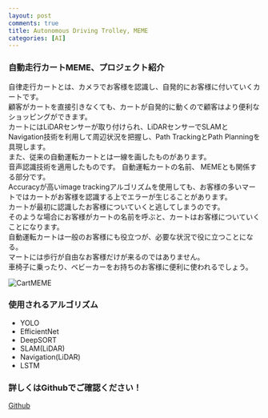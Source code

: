 ```yaml
---
layout: post
comments: true
title: Autonomous Driving Trolley, MEME
categories: [AI]
---
```


### 自動走行カートMEME、プロジェクト紹介  
自律走行カートとは、カメラでお客様を認識し、自発的にお客様に付いていくカートです。  
顧客がカートを直接引きなくても、カートが自発的に動くので顧客はより便利なショッピングができます。  
カートにはLiDARセンサーが取り付けられ、LiDARセンサーでSLAMとNavigation技術を利用して周辺状況を把握し、Path  TrackingとPath  Planningを具現します。  
また、従来の自動運転カートとは一線を画したものがあります。  
音声認識技術を適用したものです。 自動運転カートの名前、  MEMEとも関係する部分です。  
Accuracyが高いimage trackingアルゴリズムを使用しても、お客様の多いマートではカートがお客様を認識する上でエラーが生じることがあります。  
カートが最初に認識したお客様についていくと逃してしまうのです。  
そのような場合にお客様がカートの名前を呼ぶと、カートはお客様についていくことになります。  
自動運転カートは一般のお客様にも役立つが、必要な状況で役に立つことになる。  
マートには歩行が自由なお客様だけが来るのではありません。  
車椅子に乗ったり、ベビーカーをお持ちのお客様に便利に使われるでしょう。  

![CartMEME](https://github.com/cwkim0314/cwkim0314.github.io/tree/master/_posts/CartMEME.png)

### 使用されるアルゴリズム
*   YOLO
*   EfficientNet
*   DeepSORT
*   SLAM(LiDAR)
*   Navigation(LiDAR)
*   LSTM

### 詳しくはGithubでご確認ください！
[Github](https://github.com/cwkim0314/Autonomous-Driving-Trolley-MEME)
